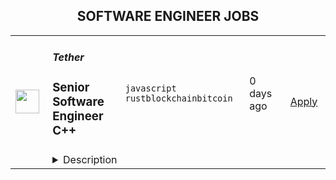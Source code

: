 <div align="center"><h2>SOFTWARE ENGINEER JOBS</h2></div><table><tr>
                <td width="100" height="100" rowspan="2">
                    <img src="https://remotive.com/job/1996157/logo" width="38px" height="auto">
                </td>
                <td width="300">
                    <h5>Tether</h5>
                    <h3>Senior Software Engineer C++</h3>
                </td>
                <td width="300">
                    <code>javascript</code><code> rust</code><code>blockchain</code><code>bitcoin</code>
                </td>
                <td width="200">
                <text>0 days ago</text>
                </td>
                <td width="100" rowspan="2">
                <a href="https://www.realworkfromanywhere.com/jobs/senior-software-engineer-c-tether-2075" align="right" target="_blank">Apply</a>
                </td>
            </tr>
            <tr>
                <td colspan="3">
                <details><summary>Description</summary>
                <p><strong>Join Tether and Shape the Future of Digital Finance</strong></p>
<p>At Tether, we’re not just building products, we’re pioneering a global financial revolution. Our cutting-edge solutions empower businesses—from exchanges and wallets to payment processors and ATMs—to seamlessly integrate reserve-backed tokens across blockchains. By harnessing the power of blockchain technology, Tether enables you to store, send, and receive digital tokens instantly, securely, and globally, all at a fraction of the cost. Transparency is the bedrock of everything we do, ensuring trust in every transaction.</p>
<p><strong><em><br>Innovate with Tether</em></strong><br><strong>Tether Finance: </strong>Our innovative product suite features the world’s most trusted stablecoin, <strong>USDT</strong>, relied upon by hundreds of millions worldwide, alongside pioneering digital asset tokenization services.<br>But that’s just the beginning:<br><strong>Tether Power: </strong>Driving sustainable growth, our energy solutions optimize excess power for Bitcoin mining using eco-friendly practices in state-of-the-art, geo-diverse facilities.<br><strong>Tether Data: </strong>Fueling breakthroughs in AI and peer-to-peer technology, we reduce infrastructure costs and enhance global communications with cutting-edge solutions like <strong>KEET</strong>, our flagship app that redefines secure and private data sharing.<br><strong>Tether Education</strong>: Democratizing access to top-tier digital learning, we empower individuals to thrive in the digital and gig economies, driving global growth and opportunity.<br><strong>Tether Evolution</strong>: At the intersection of technology and human potential, we are pushing the boundaries of what is possible, crafting a future where innovation and human capabilities merge in powerful, unprecedented ways.<br><br><strong><em>Why Join Us?</em></strong><br>Our team is a global talent powerhouse, working remotely from every corner of the world. If you’re passionate about making a mark in the fintech space, this is your opportunity to collaborate with some of the brightest minds, pushing boundaries and setting new standards. We’ve grown fast, stayed lean, and secured our place as a leader in the industry.<br>If you have excellent English communication skills and are ready to contribute to the most innovative platform on the planet, Tether is the place for you.<br><strong><br>Are you ready to be part of the future?</strong></p>
<p><strong> </strong></p>
<div class="h1"><strong>About the job:</strong></div>
<p>At Tether, we're committed to making advanced AI technologies more accessible. Thanks to its investment in AI infrastructure, starting from Northern Data, Tether is now in a prime position to tackle ambitious AI projects. Our goal is to build the next generation of AI models, leading innovation in AI, through an accessible, transparent and privacy preserving approach. <br><br>The role involves building AI solutions across the spectrum from large-scale models designed for advanced applications to smaller, highly performant models tailored for efficiency on edge devices such as mobile phones and laptops. <br><br>Our dynamic team operates entirely remotely, uniting talent from every corner of the globe. Our journey has been marked by rapid growth and efficient operations, firmly establishing us as pioneers within the industry. Join us in building AI models and solutions that not only compete with but exceed the capabilities of current leaders, driving both technological advancement and broad accessibility.</p>
<p> </p>
<p><strong>Responsibilities:</strong></p>
<ul style="">
<li style="">
<p>Work on low level libraries and modules in various domains.</p>
</li>
<li style="">
<p>Collaborate closely with researchers to assist in coding, training and transitioning models from research to production environments.</p>
</li>
<li style="">
<p>Integrate AI features into existing products, enriching them with the latest advancements in machine learning.</p>
</li>
</ul>
<p class="h2"> </p>
<p class="h2">Job requirements</p>
<ul style="">
<li style="">
<p><strong>5+ years of experience</strong> working with C and C++.</p>
</li>
<li style="">
<p>Experience working in low level OS / Systems / Kernel development.</p>
</li>
<li style="">
<p>Experience in low level networking.</p>
</li>
<li style="">
<p>Knowledge of other languages such as Rust and Javascript is a nice to have.</p>
</li>
<li style="">
<p>Demonstrated ability to rapidly assimilate new technologies and techniques.</p>
</li>
<li style="">
<p>A degree in Computer Science complemented by a solid track record in development.</p>
</li>
</ul>
<img src="https://remotive.com/job/track/1996157/blank.gif?source=public_api" alt=""/>
                </details>
                </td>
            </tr></table>